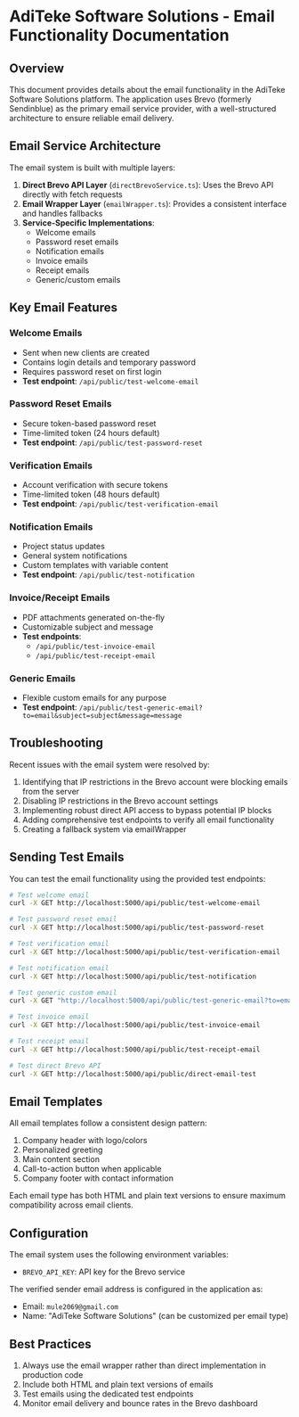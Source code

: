 # AdiTeke Software Solutions - Email Functionality Documentation

## Overview

This document provides details about the email functionality in the AdiTeke Software Solutions platform. The application uses Brevo (formerly Sendinblue) as the primary email service provider, with a well-structured architecture to ensure reliable email delivery.

## Email Service Architecture

The email system is built with multiple layers:

1. **Direct Brevo API Layer** (`directBrevoService.ts`): Uses the Brevo API directly with fetch requests
2. **Email Wrapper Layer** (`emailWrapper.ts`): Provides a consistent interface and handles fallbacks
3. **Service-Specific Implementations**:
   - Welcome emails
   - Password reset emails
   - Notification emails
   - Invoice emails
   - Receipt emails
   - Generic/custom emails

## Key Email Features

### Welcome Emails
- Sent when new clients are created
- Contains login details and temporary password
- Requires password reset on first login
- **Test endpoint**: `/api/public/test-welcome-email`

### Password Reset Emails
- Secure token-based password reset
- Time-limited token (24 hours default)
- **Test endpoint**: `/api/public/test-password-reset`

### Verification Emails
- Account verification with secure tokens
- Time-limited token (48 hours default)
- **Test endpoint**: `/api/public/test-verification-email`

### Notification Emails
- Project status updates
- General system notifications
- Custom templates with variable content
- **Test endpoint**: `/api/public/test-notification`

### Invoice/Receipt Emails
- PDF attachments generated on-the-fly
- Customizable subject and message
- **Test endpoints**: 
  - `/api/public/test-invoice-email`
  - `/api/public/test-receipt-email`

### Generic Emails
- Flexible custom emails for any purpose
- **Test endpoint**: `/api/public/test-generic-email?to=email&subject=subject&message=message`

## Troubleshooting

Recent issues with the email system were resolved by:

1. Identifying that IP restrictions in the Brevo account were blocking emails from the server
2. Disabling IP restrictions in the Brevo account settings
3. Implementing robust direct API access to bypass potential IP blocks
4. Adding comprehensive test endpoints to verify all email functionality
5. Creating a fallback system via emailWrapper

## Sending Test Emails

You can test the email functionality using the provided test endpoints:

```bash
# Test welcome email
curl -X GET http://localhost:5000/api/public/test-welcome-email

# Test password reset email
curl -X GET http://localhost:5000/api/public/test-password-reset

# Test verification email
curl -X GET http://localhost:5000/api/public/test-verification-email

# Test notification email
curl -X GET http://localhost:5000/api/public/test-notification

# Test generic custom email
curl -X GET "http://localhost:5000/api/public/test-generic-email?to=email@example.com&subject=Test&message=Hello"

# Test invoice email
curl -X GET http://localhost:5000/api/public/test-invoice-email

# Test receipt email
curl -X GET http://localhost:5000/api/public/test-receipt-email

# Test direct Brevo API
curl -X GET http://localhost:5000/api/public/direct-email-test
```

## Email Templates

All email templates follow a consistent design pattern:
1. Company header with logo/colors
2. Personalized greeting
3. Main content section
4. Call-to-action button when applicable
5. Company footer with contact information

Each email type has both HTML and plain text versions to ensure maximum compatibility across email clients.

## Configuration

The email system uses the following environment variables:
- `BREVO_API_KEY`: API key for the Brevo service

The verified sender email address is configured in the application as:
- Email: `mule2069@gmail.com`
- Name: "AdiTeke Software Solutions" (can be customized per email type)

## Best Practices

1. Always use the email wrapper rather than direct implementation in production code
2. Include both HTML and plain text versions of emails
3. Test emails using the dedicated test endpoints
4. Monitor email delivery and bounce rates in the Brevo dashboard